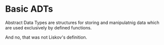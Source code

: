 # Basic ADTs

Abstract Data Types are structures for storing and manipulatnig data which are used exclusively by defined functions.

And no, that was not Liskov's definition.
